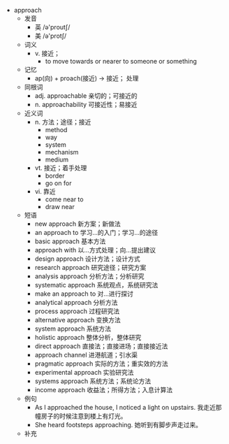 - approach
  - 发音
    - 英 /ə'proutʃ/
    - 美 /ə'protʃ/
  - 词义
    - v. 接近；
      - to move towards or nearer to someone or something
  - 记忆
    - ap(向) + proach(接近) → 接近； 处理
  - 同根词
    - adj. approachable 亲切的；可接近的
    - n. approachability 可接近性；易接近
  - 近义词
    - n. 方法；途径；接近
      - method
      - way
      - system
      - mechanism
      - medium
    - vt. 接近；着手处理
      - border
      - go on for
    - vi. 靠近
      - come near to
      - draw near
  - 短语
    - new approach 新方案；新做法
    - an approach to 学习...的入门；学习...的途径
    - basic approach 基本方法
    - approach with 以…方式处理；向…提出建议
    - design approach 设计方法；设计方式
    - research approach 研究途径；研究方案
    - analysis approach 分析方法；分析研究
    - systematic approach 系统观点，系统研究法
    - make an approach to 对…进行探讨
    - analytical approach 分析方法
    - process approach 过程研究法
    - alternative approach 变换方法
    - system approach 系统方法
    - holistic approach 整体分析，整体研究
    - direct approach 直接法；直接进场；直接接近法
    - approach channel 进港航道；引水渠
    - pragmatic approach 实际的方法；重实效的方法
    - experimental approach 实验研究法
    - systems approach 系统方法；系统论方法
    - income approach 收益法；所得方法；入息计算法
  - 例句
    - As I approached the house, I noticed a light on upstairs. 我走近那幢房子的时候注意到楼上有灯光。
    - She heard footsteps approaching. 她听到有脚步声走过来。
  - 补充